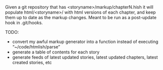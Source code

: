 Given a git repository that has &lt;storyname&gt;/markup/chapterN.hish it will populate html/&lt;storyname&gt;/ with html versions of each chapter, and keep them up to date as the markup changes. Meant to be run as a post-update hook in .git/hooks.

TODO:
* convert my awful markup generator into a function instead of executing “~/code/htmlish/parse”
* generate a table of contents for each story
* generate feeds of latest updated stories, latest updated chapters, latest created stories, etc
